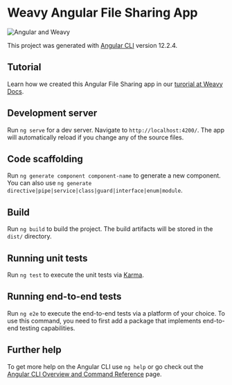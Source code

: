 # Weavy Angular File Sharing App
![Angular and Weavy](https://repository-images.githubusercontent.com/369351831/10220a80-b9ce-11eb-91b5-fcef6a9bc315)

This project was generated with [Angular CLI](https://github.com/angular/angular-cli) version 12.2.4.

## Tutorial
Learn how we created this Angular File Sharing app in our [turorial at Weavy Docs](https://www.weavy.com/docs/files/angular/introduction).

## Development server

Run `ng serve` for a dev server. Navigate to `http://localhost:4200/`. The app will automatically reload if you change any of the source files.

## Code scaffolding

Run `ng generate component component-name` to generate a new component. You can also use `ng generate directive|pipe|service|class|guard|interface|enum|module`.

## Build

Run `ng build` to build the project. The build artifacts will be stored in the `dist/` directory.

## Running unit tests

Run `ng test` to execute the unit tests via [Karma](https://karma-runner.github.io).

## Running end-to-end tests

Run `ng e2e` to execute the end-to-end tests via a platform of your choice. To use this command, you need to first add a package that implements end-to-end testing capabilities.

## Further help

To get more help on the Angular CLI use `ng help` or go check out the [Angular CLI Overview and Command Reference](https://angular.io/cli) page.
